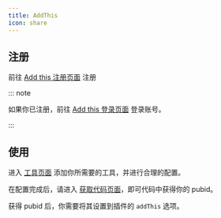 ```yaml
---
title: AddThis
icon: share
---
```


## 注册

前往 [Add this 注册页面](https://www.addthis.com/register?next=/dashboard) 注册

::: note

如果你已注册，前往 [Add this 登录页面](https://www.addthis.com/login?next=/dashboard) 登录账号。

:::

## 使用

进入 [工具页面](https://www.addthis.com/dashboard#gallery/) 添加你所需要的工具，并进行合理的配置。

在配置完成后，请进入 [获取代码页面](https://www.addthis.com/dashboard#get-the-code/)，即可代码中获得你的 pubid。

获得 pubid 后，你需要将其设置到插件的 `addThis` 选项。
